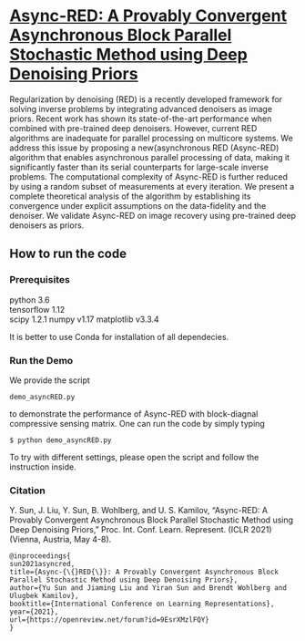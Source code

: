 # [Async-RED: A Provably Convergent Asynchronous Block Parallel Stochastic Method using Deep Denoising Priors](https://openreview.net/forum?id=9EsrXMzlFQY)

Regularization by denoising (RED) is a recently developed framework for solving inverse problems by integrating advanced denoisers as image priors. Recent work has shown its state-of-the-art performance when combined with pre-trained deep denoisers. However, current RED algorithms are inadequate for parallel processing on multicore systems. We address this issue by proposing a new{asynchronous RED (Async-RED) algorithm that enables asynchronous parallel processing of data, making it significantly faster than its serial counterparts for large-scale inverse problems. The computational complexity of Async-RED is further reduced by using a random subset of measurements at every iteration. We present a complete theoretical analysis of the algorithm by establishing its convergence under explicit assumptions on the data-fidelity and the denoiser. We validate Async-RED on image recovery using pre-trained deep denoisers as priors.

## How to run the code

### Prerequisites

python 3.6  
tensorflow 1.12  
scipy 1.2.1
numpy v1.17
matplotlib v3.3.4

It is better to use Conda for installation of all dependecies.

### Run the Demo
We provide the script
```
demo_asyncRED.py
```
to demonstrate the performance of Async-RED with block-diagnal compressive sensing matrix. One can run the code by simply typing

```
$ python demo_asyncRED.py
```

To try with different settings, please open the script and follow the instruction inside.

### Citation
Y. Sun, J. Liu, Y. Sun, B. Wohlberg, and U. S. Kamilov, “Async-RED: A Provably Convergent Asynchronous Block Parallel Stochastic Method using Deep Denoising Priors,” Proc. Int. Conf. Learn. Represent. (ICLR 2021) (Vienna, Austria, May 4-8).
```
@inproceedings{
sun2021asyncred,
title={Async-{\{}RED{\}}: A Provably Convergent Asynchronous Block Parallel Stochastic Method using Deep Denoising Priors},
author={Yu Sun and Jiaming Liu and Yiran Sun and Brendt Wohlberg and Ulugbek Kamilov},
booktitle={International Conference on Learning Representations},
year={2021},
url={https://openreview.net/forum?id=9EsrXMzlFQY}
}
```
